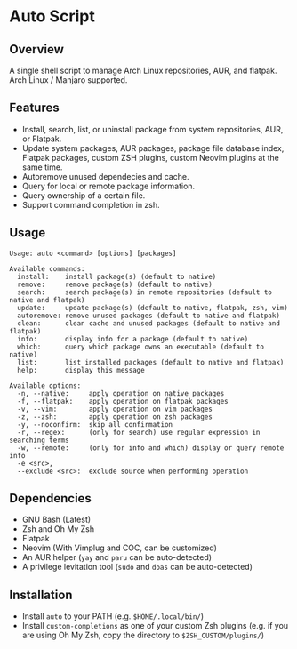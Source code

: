 # Auto Script

## Overview

A single shell script to manage Arch Linux repositories, AUR, and flatpak. Arch Linux / Manjaro supported.

## Features

- Install, search, list, or uninstall package from system repositories, AUR, or Flatpak.
- Update system packages, AUR packages, package file database index, Flatpak packages, custom ZSH plugins, custom Neovim plugins at the same time.
- Autoremove unused dependecies and cache.
- Query for local or remote package information.
- Query ownership of a certain file.
- Support command completion in zsh.

## Usage

```
Usage: auto <command> [options] [packages]

Available commands:
  install:    install package(s) (default to native)
  remove:     remove package(s) (default to native)
  search:     search package(s) in remote repositories (default to native and flatpak)
  update:     update package(s) (default to native, flatpak, zsh, vim)
  autoremove: remove unused packages (default to native and flatpak)
  clean:      clean cache and unused packages (default to native and flatpak)
  info:       display info for a package (default to native)
  which:      query which package owns an executable (default to native)
  list:       list installed packages (default to native and flatpak)
  help:       display this message

Available options:
  -n, --native:     apply operation on native packages
  -f, --flatpak:    apply operation on flatpak packages
  -v, --vim:        apply operation on vim packages
  -z, --zsh:        apply operation on zsh packages
  -y, --noconfirm:  skip all confirmation
  -r, --regex:      (only for search) use regular expression in searching terms
  -w, --remote:     (only for info and which) display or query remote info
  -e <src>,
  --exclude <src>:  exclude source when performing operation
```

## Dependencies

- GNU Bash (Latest)
- Zsh and Oh My Zsh
- Flatpak
- Neovim (With Vimplug and COC, can be customized)
- An AUR helper (`yay` and `paru` can be auto-detected)
- A privilege levitation tool (`sudo` and `doas` can be auto-detected)

## Installation

- Install `auto` to your PATH (e.g. `$HOME/.local/bin/`)
- Install `custom-completions` as one of your custom Zsh plugins (e.g. if you are using Oh My Zsh, copy the directory to `$ZSH_CUSTOM/plugins/`)

